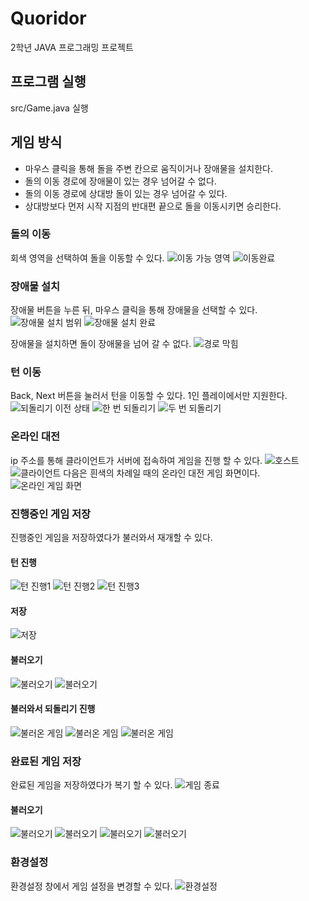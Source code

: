 # Quoridor
2학년 JAVA 프로그래밍 프로젝트

## 프로그램 실행
src/Game.java 실행

## 게임 방식
- 마우스 클릭을 통해 돌을 주변 칸으로 움직이거나 장애물을 설치한다.
- 돌의 이동 경로에 장애물이 있는 경우 넘어갈 수 없다.
- 돌의 이동 경로에 상대방 돌이 있는 경우 넘어갈 수 있다.
- 상대방보다 먼저 시작 지점의 반대편 끝으로 돌을 이동시키면 승리한다.

### 돌의 이동
회색 영역을 선택하여 돌을 이동할 수 있다.
![이동 가능 영역](./readme_images/move1.PNG) ![이동완료](./readme_images/move2.PNG)

### 장애물 설치
장애물 버튼을 누른 뒤, 마우스 클릭을 통해 장애물을 선택할 수 있다.
![장애물 설치 범위](./readme_images/block1.PNG) ![장애물 설치 완료](./readme_images/block2.PNG)

장애물을 설치하면 돌이 장애물을 넘어 갈 수 없다.
![경로 막힘](./readme_images/block3.PNG)

### 턴 이동
Back, Next 버튼을 눌러서 턴을 이동할 수 있다. 1인 플레이에서만 지원한다.
![되돌리기 이전 상태](./readme_images/prev1.PNG) ![한 번 되돌리기](./readme_images/prev2.PNG) ![두 번 되돌리기](./readme_images/prev3.PNG)

### 온라인 대전
ip 주소를 통해 클라이언트가 서버에 접속하여 게임을 진행 할 수 있다.
![호스트](./readme_images/host.PNG) ![클라이언트](./readme_images/client.PNG)
다음은 흰색의 차례일 때의 온라인 대전 게임 화면이다.
![온라인 게임 화면](./readme_images/online_game.PNG)

### 진행중인 게임 저장
진행중인 게임을 저장하였다가 불러와서 재개할 수 있다.
#### 턴 진행
![턴 진행1](./readme_images/turn1.PNG) ![턴 진행2](./readme_images/turn2.PNG) ![턴 진행3](./readme_images/turn3.PNG)
#### 저장
![저장](./readme_images/save.PNG)
#### 불러오기
![불러오기](./readme_images/load1.PNG)
![불러오기](./readme_images/load2.PNG)
#### 불러와서 되돌리기 진행
![불러온 게임](./readme_images/loaded1.PNG) ![불러온 게임](./readme_images/loaded2.PNG) ![불러온 게임](./readme_images/loaded3.PNG)

### 완료된 게임 저장
완료된 게임을 저장하였다가 복기 할 수 있다.
![게임 종료](./readme_images/win.PNG)
#### 불러오기
![불러오기](./readme_images/replay1.PNG)
![불러오기](./readme_images/replay2.PNG)
![불러오기](./readme_images/replay3.PNG) ![불러오기](./readme_images/replay4.PNG)

### 환경설정
환경설정 창에서 게임 설정을 변경할 수 있다.
![환경설정](./readme_images/option.PNG)